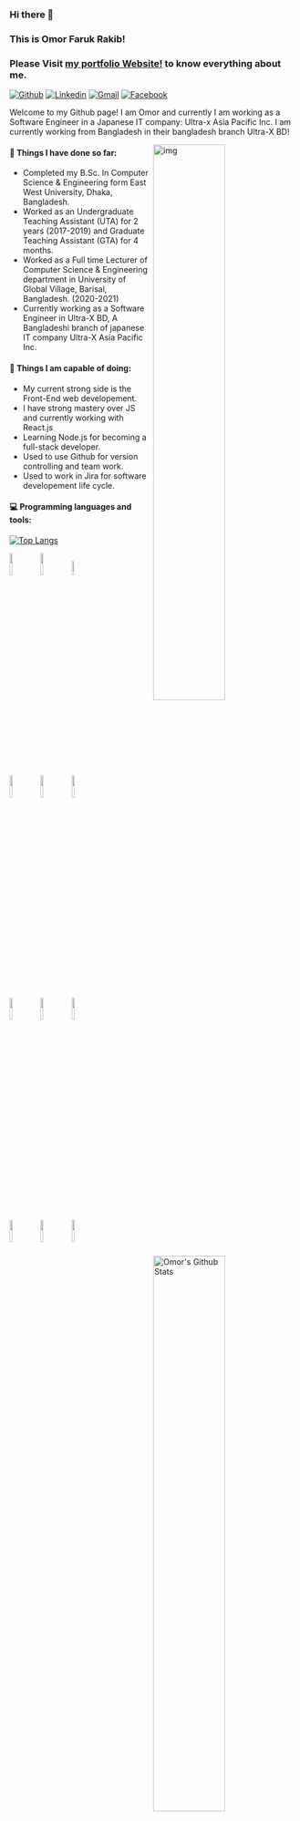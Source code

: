 ### Hi there 👋 
### This is Omor Faruk Rakib!
### Please Visit [my portfolio Website!](https://omorfarukrakib-portfolio.netlify.app/) to know everything about me.

[![Github](https://img.shields.io/badge/-Github-000?style=flat&logo=Github&logoColor=white)](https://github.com/OmorFarukRakib)
[![Linkedin](https://img.shields.io/badge/-LinkedIn-blue?style=flat&logo=Linkedin&logoColor=white)](https://www.linkedin.com/in/omorfarukrakib/)
[![Gmail](https://img.shields.io/badge/-Gmail-c14438?style=flat&logo=Gmail&logoColor=white)](mailto:rakib1001.se.stuff@gmail.com)
[![Facebook](https://img.shields.io/badge/Facebook-1877F2?style=flat&logo=facebook&logoColor=white)](https://www.facebook.com/OmorFarukRakib/)

Welcome to my Github page! I am Omor and currently I am working as a Software Engineer in a Japanese IT company: Ultra-x Asia Pacific Inc. I am currently working from Bangladesh in their bangladesh branch Ultra-X BD!  

<img align="right" alt="img" src="https://i.kym-cdn.com/entries/icons/original/000/021/807/ig9OoyenpxqdCQyABmOQBZDI0duHk2QZZmWg2Hxd4ro.jpg" width="50%" height="auto" />


#### 🌱 Things I have done so far: 
- Completed my B.Sc. In Computer Science & Engineering form East West University, Dhaka, Bangladesh.
- Worked as an Undergraduate Teaching Assistant (UTA) for 2 years (2017-2019) and Graduate Teaching Assistant (GTA) for 4 months.  
- Worked as a Full time Lecturer of Computer Science & Engineering department in University of Global Village, Barisal, Bangladesh. (2020-2021)
- Currently working as a Software Engineer in Ultra-X BD, A Bangladeshi branch of japanese IT company Ultra-X Asia Pacific Inc.

<img width="50%" align="right" src="https://github-readme-stats.vercel.app/api?username=OmorFarukRakib&include_all_commits=true&count_private=true&show_icons=true&line_height=20&title_color=7A7ADB&icon_color=2234AE&text_color=D3D3D3&bg_color=0,000000,130F40" alt="Omor's Github Stats">


#### :muscle: Things I am capable of doing:
- My current strong side is the Front-End web developement.
- I have strong mastery over JS and currently working with React.js
- Learning Node.js for becoming a full-stack developer.
- Used to use Github for version controlling and team work.
- Used to work in Jira for software developement life cycle.


#### :computer: Programming languages and tools: 
<p>
	
	
[![Top Langs](https://github-readme-stats.vercel.app/api/top-langs/?username=OmorFarukRakib&layout=compact&text_color=daf7dc&bg_color=151515)](https://github.com/OmorFarukRakib/github-readme-stats)


<code><img width="10%" src="https://www.vectorlogo.zone/logos/jupyter/jupyter-ar21.svg"></code>
<code><img width="10%" src="https://www.vectorlogo.zone/logos/python/python-ar21.svg"></code>
<code><img width="8%" src="https://www.vectorlogo.zone/logos/java/java-ar21.svg"></code>
<br />
<code><img width="10%" src="https://www.vectorlogo.zone/logos/w3_html5/w3_html5-ar21.svg"></code>
<code><img width="10%" src="https://www.vectorlogo.zone/logos/netlifyapp_watercss/netlifyapp_watercss-ar21.svg"></code>
<code><img width="10%" src="https://www.vectorlogo.zone/logos/getbootstrap/getbootstrap-ar21.svg"></code>
<br />
<code><img width="10%" src="https://www.vectorlogo.zone/logos/javascript/javascript-horizontal.svg"></code>
<code><img width="10%" src="https://www.vectorlogo.zone/logos/jquery/jquery-ar21.svg"></code>
<code><img width="10%" src="https://www.vectorlogo.zone/logos/reactjs/reactjs-ar21.svg"></code>
<br />
<code><img width="10%" src="https://www.vectorlogo.zone/logos/nodejs/nodejs-ar21.svg"></code>
<code><img width="10%" src="https://www.vectorlogo.zone/logos/mongodb/mongodb-ar21.svg"></code>
<code><img width="10%" src="https://www.vectorlogo.zone/logos/mysql/mysql-ar21.svg"></code>
</p>

